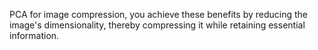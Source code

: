PCA for image compression, you achieve these benefits by reducing the image's dimensionality, thereby compressing it while retaining essential information.
